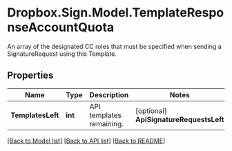 # Dropbox.Sign.Model.TemplateResponseAccountQuota
An array of the designated CC roles that must be specified when sending a SignatureRequest using this Template.

## Properties

Name | Type | Description | Notes
------------ | ------------- | ------------- | -------------
**TemplatesLeft** | **int** |  API templates remaining.  | [optional] **ApiSignatureRequestsLeft** | **int** |  API signature requests remaining.  | [optional] **DocumentsLeft** | **int** |  Signature requests remaining.  | [optional] **SmsVerificationsLeft** | **int** |  SMS verifications remaining.  | [optional] 

[[Back to Model list]](../README.md#documentation-for-models) [[Back to API list]](../README.md#documentation-for-api-endpoints) [[Back to README]](../README.md)

